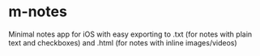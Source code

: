 # m-notes
Minimal notes app for iOS with easy exporting to .txt (for notes with plain text and checkboxes) and .html (for notes with inline images/videos)

[](https://github.com/wavy-project/m-notes/blob/master/screenshots/sign-up_iphone-8_2019-01-29.png)

[](https://github.com/wavy-project/m-notes/blob/master/screenshots/home_iphone-x_2019-01-30.png)
